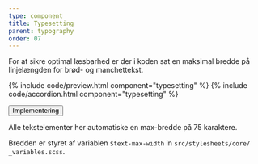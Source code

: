 ```yaml
---
type: component
title: Typesetting
parent: typography
order: 07
---
```


<p class="font-lead">For at sikre optimal læsbarhed er der i koden sat en maksimal bredde på linjelængden for brød- og manchettekst.</p>

{% include code/preview.html component="typesetting" %}
{% include code/accordion.html component="typesetting" %}
<div class="accordion-bordered">
  <button class="button-unstyled accordion-button"
      aria-expanded="false" aria-controls="typesetting-docs-tech">
    Implementering
  </button>
  <div id="typesetting-docs-tech" aria-hidden="true" class="accordion-content">
    <p>Alle tekstelementer her automatiske en max-bredde på 75 karaktere.</p>
    <p>Bredden er styret af variablen <code>$text-max-width</code> in <code>src/stylesheets/core/<wbr>_variables.scss</code>.</p>
  </div>
</div>